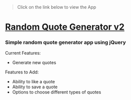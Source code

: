 > Click on the link below to view the App

# [Random Quote Generator v2](https://dehanz13.github.io/vanilla-js-projects/random-quote-generator-v2)

### Simple random quote generator app using jQuery

Current Features:
* Generate new quotes

Features to Add:
* Ability to like a quote
* Ability to save a quote
* Options to choose different types of quotes
